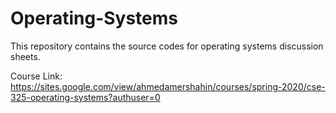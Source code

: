 # Operating-Systems
This repository contains the source codes for operating systems discussion sheets.

Course Link:
https://sites.google.com/view/ahmedamershahin/courses/spring-2020/cse-325-operating-systems?authuser=0
